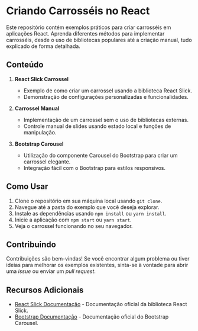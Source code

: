 # Criando Carrosséis no React

Este repositório contém exemplos práticos para criar carrosséis em aplicações React. Aprenda diferentes métodos para implementar carrosséis, desde o uso de bibliotecas populares até a criação manual, tudo explicado de forma detalhada.

## Conteúdo

1. **React Slick Carrossel**
   - Exemplo de como criar um carrossel usando a biblioteca React Slick.
   - Demonstração de configurações personalizadas e funcionalidades.

2. **Carrossel Manual**
   - Implementação de um carrossel sem o uso de bibliotecas externas.
   - Controle manual de slides usando estado local e funções de manipulação.

3. **Bootstrap Carousel**
   - Utilização do componente Carousel do Bootstrap para criar um carrossel elegante.
   - Integração fácil com o Bootstrap para estilos responsivos.

## Como Usar

1. Clone o repositório em sua máquina local usando `git clone`.
2. Navegue até a pasta do exemplo que você deseja explorar.
3. Instale as dependências usando `npm install` ou `yarn install`.
4. Inicie a aplicação com `npm start` ou `yarn start`.
5. Veja o carrossel funcionando no seu navegador.

## Contribuindo

Contribuições são bem-vindas! Se você encontrar algum problema ou tiver ideias para melhorar os exemplos existentes, sinta-se à vontade para abrir uma *issue* ou enviar um *pull request*.

## Recursos Adicionais

- [React Slick Documentação](https://react-slick.neostack.com/) - Documentação oficial da biblioteca React Slick.
- [Bootstrap Documentação](https://getbootstrap.com/docs/5.0/components/carousel/) - Documentação oficial do Bootstrap Carousel.

